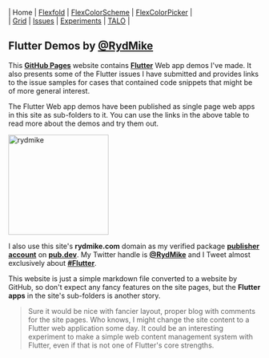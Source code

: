 | Home             | [Flexfold](flexfold) | [FlexColorScheme](colorscheme) | [FlexColorPicker](colorpicker) |  
| [Grid](gridview) | [Issues](issues)     | [Experiments](experiments)     | [TALO](talo)                   |

## Flutter Demos by [@RydMike](https://twitter.com/RydMike)

This [**GitHub Pages**](https://pages.github.com/) website contains [**Flutter**](https://flutter.dev/) Web app 
demos I've made. It also presents some of the Flutter issues I have submitted and provides links to the issue samples 
for cases that contained code snippets that might be of more general interest.   
 
The Flutter Web app demos have been published as single page web apps in this site as sub-folders to it. 
You can use the links in the above table to read more about the demos and try them out.

<img src="https://rydmike.com/assets/mr1_round400_tr.png?raw=true" alt="rydmike" width="200"/>

I also use this site's **rydmike.com** domain as my
verified package [**publisher account**](https://pub.dev/publishers/rydmike.com/packages) 
on [**pub.dev**](https://pub.dev/). My Twitter handle is [**@RydMike**](https://twitter.com/RydMike) and I Tweet 
almost exclusively about [**#Flutter**](https://twitter.com/RydMike/with_replies). 

This website is just a simple markdown file converted to a website by GitHub, so don't expect any fancy features on
the site pages, but the **Flutter apps** in the site's sub-folders is another story. 

>Sure it would be nice with fancier layout, proper blog with comments for the site pages. Who knows, I might change the 
>site content to a Flutter web application some day. It could be an interesting experiment to make a simple
>web content management system with Flutter, even if that is not one of Flutter's core strengths.